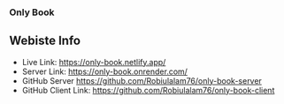 ### Only Book


## Webiste Info

- Live Link: https://only-book.netlify.app/
- Server Link: https://only-book.onrender.com/
- GitHub Server https://github.com/Robiulalam76/only-book-server
- GitHub Client Link: https://github.com/Robiulalam76/only-book-client